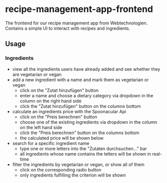 # recipe-management-app-frontend
The frontend for our recipe management app from Webtechnologien. Contains a simple UI to interact with recipes and ingredients. 

## Usage
### Ingredients
+ view all the ingredients users have already added and see whether they are vegetarian or vegan
+ add a new ingredient with a name and mark them as vegetarian or vegan
  + click on the "Zutat hinzufügen" button
  + enter a name and choose a dietary category via dropdown in the column on the right hand side
  + click the "Zutat hinzufügen" button on the columns bottom
+ calculate an ingredients price with the Spoonacular Api
  + click on the "Preis berechnen" button
  + choose one of the existing ingredients via dropdown in the column on the left hand side
  + click the "Preis berechnen" button on the columns bottom
  + the calculated price will be shown below
+ search for a specific ingredient name
  + type one or more letters into the "Zutaten durchsuchen..." bar
  + all ingredients whose name contains the letters will be shown in real-time
+ filter the ingredients by vegetarian or vegan, or show all of them
  + click on the corresponding radio button
  + only ingredients fulfilling the criterion will be shown
